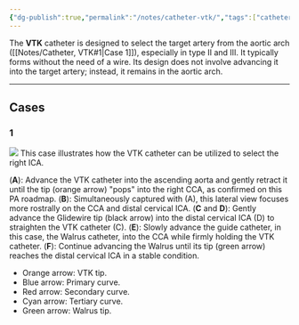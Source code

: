 ```yaml
---
{"dg-publish":true,"permalink":"/notes/catheter-vtk/","tags":["catheter"],"created":"2023-10-26T09:15:05.548-07:00","updated":"2023-10-26T10:03:36.632-07:00"}
---
```


The **VTK** catheter is designed to select the target artery from the aortic arch ([[Notes/Catheter, VTK#1\|Case 1]]), especially in type II and III. It typically forms without the need of a wire. Its design does not involve advancing it into the target artery; instead, it remains in the aortic arch.

---

## Cases

### 1

![](https://i.imgur.com/b3c3pEF.jpg)
This case illustrates how the VTK catheter can be utilized to select the right ICA.

(**A**): Advance the VTK catheter into the ascending aorta and gently retract it until the tip (orange arrow) "pops" into the right CCA, as confirmed on this PA roadmap.
(**B**): Simultaneously captured with (A), this lateral view focuses more rostrally on the CCA and distal cervical ICA.
(**C** and **D**): Gently advance the Glidewire tip (black arrow) into the distal cervical ICA (D) to straighten the VTK catheter (C).
(**E**): Slowly advance the guide catheter, in this case, the Walrus catheter, into the CCA while firmly holding the VTK catheter.
(**F**): Continue advancing the Walrus until its tip (green arrow) reaches the distal cervical ICA in a stable condition.

- Orange arrow: VTK tip.
- Blue arrow: Primary curve.
- Red arrow: Secondary curve.
- Cyan arrow: Tertiary curve.
- Green arrow: Walrus tip.